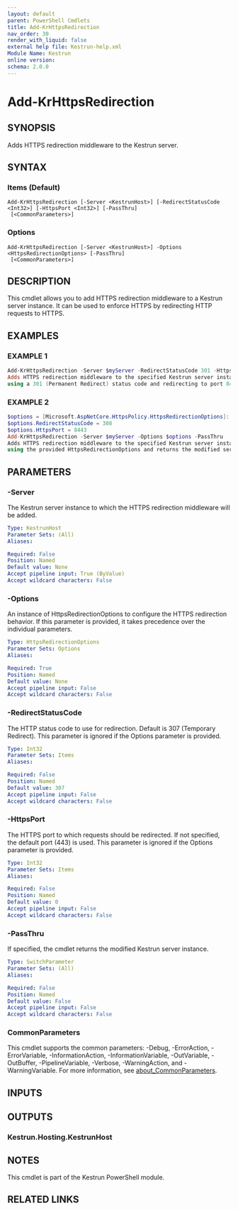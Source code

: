 ```yaml
---
layout: default
parent: PowerShell Cmdlets
title: Add-KrHttpsRedirection
nav_order: 30
render_with_liquid: false
external help file: Kestrun-help.xml
Module Name: Kestrun
online version:
schema: 2.0.0
---
```


# Add-KrHttpsRedirection

## SYNOPSIS
Adds HTTPS redirection middleware to the Kestrun server.

## SYNTAX

### Items (Default)
```
Add-KrHttpsRedirection [-Server <KestrunHost>] [-RedirectStatusCode <Int32>] [-HttpsPort <Int32>] [-PassThru]
 [<CommonParameters>]
```

### Options
```
Add-KrHttpsRedirection [-Server <KestrunHost>] -Options <HttpsRedirectionOptions> [-PassThru]
 [<CommonParameters>]
```

## DESCRIPTION
This cmdlet allows you to add HTTPS redirection middleware to a Kestrun server instance.
It can be used to enforce HTTPS by redirecting HTTP requests to HTTPS.

## EXAMPLES

### EXAMPLE 1
```powershell
Add-KrHttpsRedirection -Server $myServer -RedirectStatusCode 301 -HttpsPort 8443
Adds HTTPS redirection middleware to the specified Kestrun server instance,
using a 301 (Permanent Redirect) status code and redirecting to port 8443.
```

### EXAMPLE 2
```powershell
$options = [Microsoft.AspNetCore.HttpsPolicy.HttpsRedirectionOptions]::new()
$options.RedirectStatusCode = 308
$options.HttpsPort = 8443
Add-KrHttpsRedirection -Server $myServer -Options $options -PassThru
Adds HTTPS redirection middleware to the specified Kestrun server instance,
using the provided HttpsRedirectionOptions and returns the modified server instance.
```

## PARAMETERS

### -Server
The Kestrun server instance to which the HTTPS redirection middleware will be added.

```yaml
Type: KestrunHost
Parameter Sets: (All)
Aliases:

Required: False
Position: Named
Default value: None
Accept pipeline input: True (ByValue)
Accept wildcard characters: False
```

### -Options
An instance of HttpsRedirectionOptions to configure the HTTPS redirection behavior.
If this parameter is provided, it takes precedence over the individual parameters.

```yaml
Type: HttpsRedirectionOptions
Parameter Sets: Options
Aliases:

Required: True
Position: Named
Default value: None
Accept pipeline input: False
Accept wildcard characters: False
```

### -RedirectStatusCode
The HTTP status code to use for redirection.
Default is 307 (Temporary Redirect).
This parameter is ignored if the Options parameter is provided.

```yaml
Type: Int32
Parameter Sets: Items
Aliases:

Required: False
Position: Named
Default value: 307
Accept pipeline input: False
Accept wildcard characters: False
```

### -HttpsPort
The HTTPS port to which requests should be redirected.
If not specified, the default port (443) is used.
This parameter is ignored if the Options parameter is provided.

```yaml
Type: Int32
Parameter Sets: Items
Aliases:

Required: False
Position: Named
Default value: 0
Accept pipeline input: False
Accept wildcard characters: False
```

### -PassThru
If specified, the cmdlet returns the modified Kestrun server instance.

```yaml
Type: SwitchParameter
Parameter Sets: (All)
Aliases:

Required: False
Position: Named
Default value: False
Accept pipeline input: False
Accept wildcard characters: False
```

### CommonParameters
This cmdlet supports the common parameters: -Debug, -ErrorAction, -ErrorVariable, -InformationAction, -InformationVariable, -OutVariable, -OutBuffer, -PipelineVariable, -Verbose, -WarningAction, and -WarningVariable. For more information, see [about_CommonParameters](http://go.microsoft.com/fwlink/?LinkID=113216).

## INPUTS

## OUTPUTS

### Kestrun.Hosting.KestrunHost
## NOTES
This cmdlet is part of the Kestrun PowerShell module.

## RELATED LINKS
